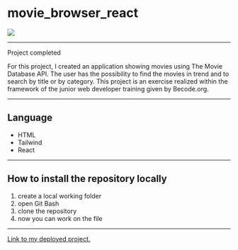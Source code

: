 # movie_browser_react

![](./assets/README.png)

---

Project completed

For this project, I created an application showing movies using The Movie Database API.
The user has the possibility to find the movies in trend and to search by title or by category. 
This project is an exercise realized within the framework of the junior web developer training given by Becode.org.

---

## Language

- HTML
- Tailwind
- React

---

## How to install the repository locally

1. create a local working folder
2. open Git Bash
3. clone the repository
4. now you can work on the file

---

[Link to my deployed project.](https://movie-browser-react-alpha.vercel.app)
